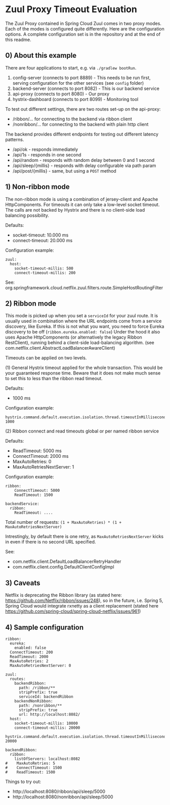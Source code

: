 # Zuul Proxy Timeout Evaluation

The Zuul Proxy contained in Spring Cloud Zuul comes in two proxy modes. Each of the modes is configured quite differently.
Here are the configuration options. A complete configuration set is in the repository and at the end of this readme.

## 0) About this example

There are four applications to start, e.g. via `./gradlew bootRun`.

1. config-server (connects to port 8889) - This needs to be run first, serving configuration for the other services (see `config` folder)
2. backend-server (connects to port 8082) - This is our backend service
3. api-proxy (connects to port 8080) - Our proxy
4. hystrix-dashboard (connects to port 8099) - Monitoring tool

To test out different settings, there are two routes set-up on the api-proxy:

* /ribbon/... for connecting to the backend via ribbon client
* /nonribbon/... for connecting to the backend with plain http client

The backend provides different endpoints for testing out different latency patterns.

* /api/ok - responds immediately
* /api/1s - responds in one second
* /api/random - responds with random delay between 0 and 1 second
* /api/sleep/{millis} - responds with delay configurable via path param
* /api/post/{millis} - same, but using a `POST` method

## 1) Non-ribbon mode

The non-ribbon mode is using a combination of jersey-client and Apache HttpComponents. For timeouts it can only take a
low-level socket timeout. The calls are not backed by Hystrix and there is no client-side load balancing possibility.

Defaults:

* socket-timeout: 10.000 ms
* connect-timeout: 20.000 ms

Configuration example:

```
zuul:
  host:
    socket-timeout-millis: 500
    connect-timeout-millis: 200
```

See: org.springframework.cloud.netflix.zuul.filters.route.SimpleHostRoutingFilter


## 2) Ribbon mode

This mode is picked up when you set a `serviceId` for your zuul route. It is usually used in combination
where the URL endpoints come from a service discovery, like Eureka. If this is not what you want, you need to force
Eureka discovery to be off (`ribbon.eureka.enabled: false`) Under the hood it also uses Apache HttpComponents (or alternatively the legacy Ribbon RestClient),
running behind a client-side load-balancing algorithm. (see com.netflix.client.AbstractLoadBalancerAwareClient)

Timeouts can be applied on two levels.

(1) General Hystrix timeout applied for the whole transaction. This would be your guaranteed response time.
Beware that it does not make much sense to set this to less than the ribbon read timeout.

Defaults:
* 1000 ms

Configuration example:

```
hystrix.command.default.execution.isolation.thread.timeoutInMilliseconds: 1000
```

(2) Ribbon connect and read timeouts global or per named ribbon service

Defaults:

* ReadTimeout: 5000 ms
* ConnectTimeout: 2000 ms
* MaxAutoRetries: 0
* MaxAutoRetriesNextServer: 1

Configuration example:

```
ribbon:
    ConnectTimeout: 5000
    ReadTimeout: 1500

backendService:
  ribbon:
    ReadTimeout: ....

```

Total number of requests: `(1 + MaxAutoRetries) * (1 + MaxAutoRetriesNextServer)`

Intrestingly, by default there is one retry, as `MaxAutoRetriesNextServer` kicks in even if there is no second URL specified.

See:
* com.netflix.client.DefaultLoadBalancerRetryHandler
* com.netflix.client.config.DefaultClientConfigImpl


## 3) Caveats

Netflix is deprecating the Ribbon library (as stated here: https://github.com/Netflix/ribbon/issues/248), so in the
future, i.e. Spring 5, Spring Cloud would integrate rxnetty as a client replacement (stated here https://github.com/spring-cloud/spring-cloud-netflix/issues/961)

## 4) Sample configuration

```
ribbon:
  eureka:
    enabled: false
  ConnectTimeout: 200
  ReadTimeout: 2000
  MaxAutoRetries: 2
  MaxAutoRetriesNextServer: 0

zuul:
  routes:
    backendRibbon:
      path: /ribbon/**
      stripPrefix: true
      serviceId: backendRibbon
    backendNonRibbon:
      path: /nonribbon/**
      stripPrefix: true
      url: http://localhost:8082/
  host:
    socket-timeout-millis: 10000
    connect-timeout-millis: 20000

hystrix.command.default.execution.isolation.thread.timeoutInMilliseconds: 20000

backendRibbon:
  ribbon:
    listOfServers: localhost:8082
#    MaxAutoRetries: 5
#    ConnectTimeout: 1500
#    ReadTimeout: 1500
```

Things to try out:

* http://localhost:8080/ribbon/api/sleep/5000
* http://localhost:8080/nonribbon/api/sleep/5000
